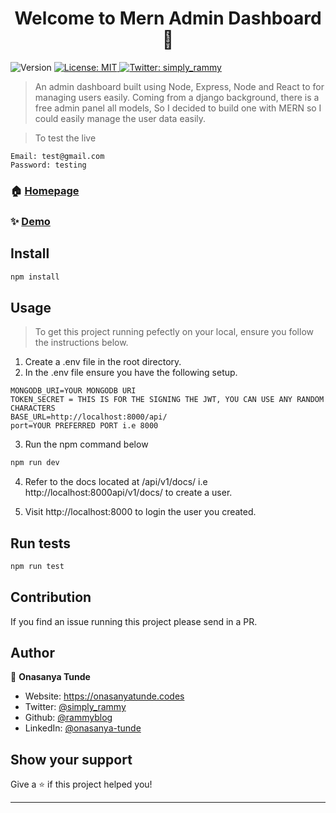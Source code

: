 <h1 align="center">Welcome to Mern Admin Dashboard 👋</h1>
<p>
  <img alt="Version" src="https://img.shields.io/badge/version-1.0.0-blue.svg?cacheSeconds=2592000" />
  <a href="#" target="_blank">
    <img alt="License: MIT" src="https://img.shields.io/badge/License-MIT-yellow.svg" />
  </a>
  <a href="https://twitter.com/simply_rammy" target="_blank">
    <img alt="Twitter: simply_rammy" src="https://img.shields.io/twitter/follow/simply_rammy.svg?style=social" />
  </a>
</p>

> An admin dashboard built using Node, Express, Node and React to for managing users easily. Coming from a django background, there is a free admin panel all models, So I decided to build one with MERN so I could easily manage the user data easily.

> To test the live

```
Email: test@gmail.com
Password: testing
```

### 🏠 [Homepage](https://mern-admin-dashboard.herokuapp.com)

### ✨ [Demo](https://mern-admin-dashboard.herokuapp.com/dashboard/)

## Install

```sh
npm install
```

## Usage

> To get this project running pefectly on your local, ensure you follow the instructions below.

1. Create a .env file in the root directory.
2. In the .env file ensure you have the following setup.

```
MONGODB_URI=YOUR MONGODB URI
TOKEN_SECRET = THIS IS FOR THE SIGNING THE JWT, YOU CAN USE ANY RANDOM CHARACTERS
BASE_URL=http://localhost:8000/api/
port=YOUR PREFERRED PORT i.e 8000
```

3. Run the npm command below

```sh
npm run dev
```

4. Refer to the docs located at /api/v1/docs/ i.e http://localhost:8000api/v1/docs/ to create a user.

5. Visit http://localhost:8000 to login the user you created.

## Run tests

```sh
npm run test
```

## Contribution

If you find an issue running this project please send in a PR.

## Author

👤 **Onasanya Tunde**

- Website: https://onasanyatunde.codes
- Twitter: [@simply_rammy](https://twitter.com/simply_rammy)
- Github: [@rammyblog](https://github.com/rammyblog)
- LinkedIn: [@onasanya-tunde](https://linkedin.com/in/onasanya-tunde)

## Show your support

Give a ⭐️ if this project helped you!

---
